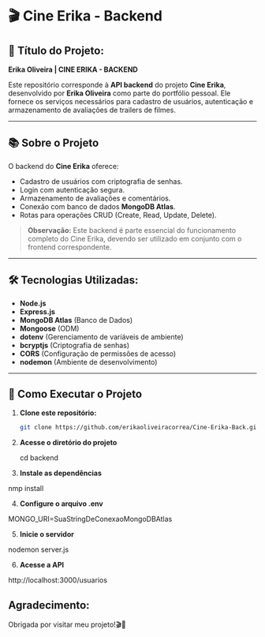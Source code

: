 # 🎬 Cine Erika - Backend

## 🎯 Título do Projeto:

**Erika Oliveira | CINE ERIKA - BACKEND**

Este repositório corresponde à **API backend** do projeto **Cine Erika**, desenvolvido por **Erika Oliveira** como parte do portfólio pessoal. Ele fornece os serviços necessários para cadastro de usuários, autenticação e armazenamento de avaliações de trailers de filmes.

---

## 📚 Sobre o Projeto

O backend do **Cine Erika** oferece:

- Cadastro de usuários com criptografia de senhas.
- Login com autenticação segura.
- Armazenamento de avaliações e comentários.
- Conexão com banco de dados **MongoDB Atlas**.
- Rotas para operações CRUD (Create, Read, Update, Delete).

> **Observação:** Este backend é parte essencial do funcionamento completo do Cine Erika, devendo ser utilizado em conjunto com o frontend correspondente.

---

## 🛠️ Tecnologias Utilizadas:

- **Node.js**
- **Express.js**
- **MongoDB Atlas** (Banco de Dados)
- **Mongoose** (ODM)
- **dotenv** (Gerenciamento de variáveis de ambiente)
- **bcryptjs** (Criptografia de senhas)
- **CORS** (Configuração de permissões de acesso)
- **nodemon** (Ambiente de desenvolvimento)

---

## 🧩 Como Executar o Projeto

1. **Clone este repositório:**

   ```bash
   git clone https://github.com/erikaoliveiracorrea/Cine-Erika-Back.git

   ```

2. **Acesse o diretório do projeto**

   cd backend

3. **Instale as dependências**

nmp install

4. **Configure o arquivo .env**

MONGO_URI=SuaStringDeConexaoMongoDBAtlas

5. **Inicie o servidor**

nodemon server.js

6. **Acesse a API**

http://localhost:3000/usuarios

## Agradecimento:

Obrigada por visitar meu projeto!🎬🍿
